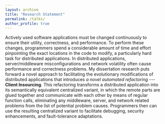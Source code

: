 ```yaml
---
layout: archive
title: "Research Statement"
permalink: /talks/
author_profile: true
---
```


Actively used software applications must be changed continuously to ensure their utility, correctness, and performance. To perform these changes, programmers spend a considerable amount of time and effort pinpointing the exact locations in the code to modify, a particularly hard task for distributed applications. In distributed applications, server/middleware misconfigurations and network volatility often cause performance and correctness problems. My dissertation research puts forward a novel approach to facilitating the evolutionary modifications of distributed applications that introduces *a novel automated refactoring* --- **Client Insourcing**. 
This refactoring transforms a distributed application into its semantically equivalent centralized variant, in which 
the remote parts are glued together and communicate with each other by means of regular function calls, eliminating any middleware, server, and network related problems from the list of potential problem causes. Programmers then can use the resulting centralized variant to facilitate debugging, security enhancements, and fault-tolerance adaptations.

